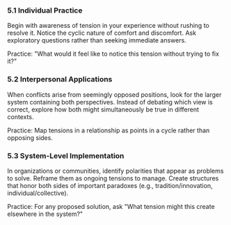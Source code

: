 ### 5.1 Individual Practice

Begin with awareness of tension in your experience without rushing to resolve it. Notice the cyclic nature of comfort and discomfort. Ask exploratory questions rather than seeking immediate answers.

Practice: "What would it feel like to notice this tension without trying to fix it?"

### 5.2 Interpersonal Applications

When conflicts arise from seemingly opposed positions, look for the larger system containing both perspectives. Instead of debating which view is correct, explore how both might simultaneously be true in different contexts.

Practice: Map tensions in a relationship as points in a cycle rather than opposing sides.

### 5.3 System-Level Implementation

In organizations or communities, identify polarities that appear as problems to solve. Reframe them as ongoing tensions to manage. Create structures that honor both sides of important paradoxes (e.g., tradition/innovation, individual/collective).

Practice: For any proposed solution, ask "What tension might this create elsewhere in the system?"